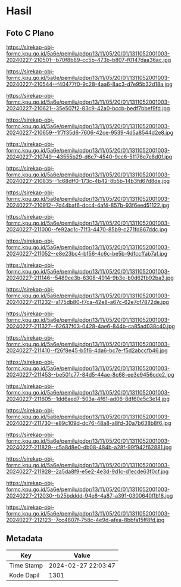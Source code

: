 # Hasil

## Foto C Plano

https://sirekap-obj-formc.kpu.go.id/5a6e/pemilu/pdpr/13/11/05/20/01/1311052001003-20240227-210501--b70f8b89-cc5b-473b-b807-f0147daa36ac.jpg

https://sirekap-obj-formc.kpu.go.id/5a6e/pemilu/pdpr/13/11/05/20/01/1311052001003-20240227-210544--f40477f0-9c28-4aa6-8ac3-d7e95b32d18a.jpg

https://sirekap-obj-formc.kpu.go.id/5a6e/pemilu/pdpr/13/11/05/20/01/1311052001003-20240227-210621--35e507f2-83c9-42a0-bccb-bedf7bbef9fd.jpg

https://sirekap-obj-formc.kpu.go.id/5a6e/pemilu/pdpr/13/11/05/20/01/1311052001003-20240227-210659--1f7f35d6-7606-42ce-9539-4d5a8544d2e8.jpg

https://sirekap-obj-formc.kpu.go.id/5a6e/pemilu/pdpr/13/11/05/20/01/1311052001003-20240227-210749--43555b29-d6c7-4540-9cc6-51176e7e8d0f.jpg

https://sirekap-obj-formc.kpu.go.id/5a6e/pemilu/pdpr/13/11/05/20/01/1311052001003-20240227-210835--1c68dff0-173c-4b42-8b5b-14b3fd67d8de.jpg

https://sirekap-obj-formc.kpu.go.id/5a6e/pemilu/pdpr/13/11/05/20/01/1311052001003-20240227-210912--7d44baf6-dcc4-4af4-857b-93f6eed51122.jpg

https://sirekap-obj-formc.kpu.go.id/5a6e/pemilu/pdpr/13/11/05/20/01/1311052001003-20240227-211000--fe92ac1c-71f3-4470-85b9-c271fd867ddc.jpg

https://sirekap-obj-formc.kpu.go.id/5a6e/pemilu/pdpr/13/11/05/20/01/1311052001003-20240227-211052--e8e23bc4-bf56-4c6c-be5b-9dfccffab7af.jpg

https://sirekap-obj-formc.kpu.go.id/5a6e/pemilu/pdpr/13/11/05/20/01/1311052001003-20240227-211146--5489ee3b-6308-4914-9b3e-b0d62fb92ba3.jpg

https://sirekap-obj-formc.kpu.go.id/5a6e/pemilu/pdpr/13/11/05/20/01/1311052001003-20240227-211232--a175db80-f7ca-42e8-a67c-62e7cf7872de.jpg

https://sirekap-obj-formc.kpu.go.id/5a6e/pemilu/pdpr/13/11/05/20/01/1311052001003-20240227-211327--62637f03-0428-4ae6-844b-ca85ad038c40.jpg

https://sirekap-obj-formc.kpu.go.id/5a6e/pemilu/pdpr/13/11/05/20/01/1311052001003-20240227-211410--f26f8e45-b5f6-4da6-bc7e-f5d2abccfb46.jpg

https://sirekap-obj-formc.kpu.go.id/5a6e/pemilu/pdpr/13/11/05/20/01/1311052001003-20240227-211453--be501c77-84d5-44ae-8c68-ee3e9456cde2.jpg

https://sirekap-obj-formc.kpu.go.id/5a6e/pemilu/pdpr/13/11/05/20/01/1311052001003-20240227-211605--1dd6aed7-503a-4f61-ad06-8df60e5c3e14.jpg

https://sirekap-obj-formc.kpu.go.id/5a6e/pemilu/pdpr/13/11/05/20/01/1311052001003-20240227-211730--e89c109d-dc76-48a8-a8fd-30a7b638b8f6.jpg

https://sirekap-obj-formc.kpu.go.id/5a6e/pemilu/pdpr/13/11/05/20/01/1311052001003-20240227-211829--c5a8d8e0-db08-484b-a28f-99f942f62881.jpg

https://sirekap-obj-formc.kpu.go.id/5a6e/pemilu/pdpr/13/11/05/20/01/1311052001003-20240227-211928--2a5da8f9-e5e2-4e3d-9d1c-d1ecde63f0cf.jpg

https://sirekap-obj-formc.kpu.go.id/5a6e/pemilu/pdpr/13/11/05/20/01/1311052001003-20240227-212030--b25bdddd-94e8-4a87-a391-0300640ffb18.jpg

https://sirekap-obj-formc.kpu.go.id/5a6e/pemilu/pdpr/13/11/05/20/01/1311052001003-20240227-212123--7cc4807f-758c-4e9d-afea-8bbfa15ff8fd.jpg


## Metadata

| Key        | Value               |
| ---------- | ------------------- |
| Time Stamp | 2024-02-27 22:03:47 |
| Kode Dapil | 1301                |



